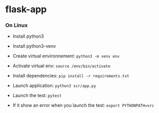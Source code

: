 # flask-app 

### On Linux
- Install python3

- Install python3-venv

- Create virtual environnement:
`python3 -m venv env`

- Activate virtual env:
`source /env/bin/activate`

- Install dependencies:
`pip install -r requirements.txt`

- Launch application:
`python3 scr/app.py`

- Launch the test:
`pytest`

- If it show an error when you launch the test: `export PYTHONPATH=src`


